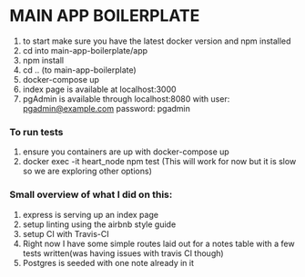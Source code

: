 # MAIN APP BOILERPLATE
1. to start make sure you have the latest docker version and npm installed
2. cd into main-app-boilerplate/app
3. npm install
4. cd .. (to main-app-boilerplate)
5. docker-compose up
6. index page is available at localhost:3000
7. pgAdmin is available through localhost:8080 with user: pgadmin@example.com password: pgadmin


### To run tests
1. ensure you containers are up with docker-compose up
2. docker exec -it heart_node npm test
(This will work for now but it is slow so we are exploring other options)


### Small overview of what I did on this:
1. express is serving up an index page
2. setup linting using the airbnb style guide
3. setup CI with Travis-CI
4. Right now I have some simple routes laid out for a notes table with a few tests written(was having issues with travis CI though)
5. Postgres is seeded with one note already in it
